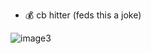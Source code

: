 - 💰 cb hitter (feds this a joke)

<!---
KoljaGoldstein/KoljaGoldstein is a ✨ special ✨ repository because its `README.md` (this file) appears on your GitHub profile.
You can click the Preview link to take a look at your changes.
--->
![image3](https://github.com/user-attachments/assets/fbd0d34e-9578-4dc8-a5a9-8f37aa3168ff)
